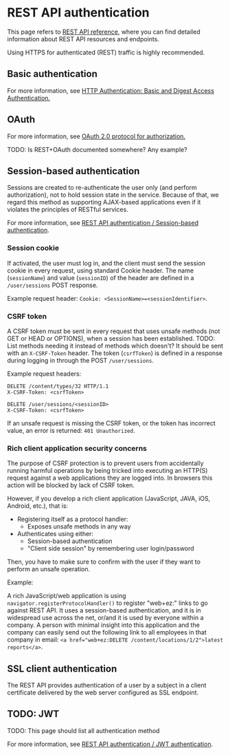 # REST API authentication

This page refers to [REST API reference](rest_api_reference/rest_api_reference.html), where you can find detailed information about
REST API resources and endpoints.

Using HTTPS for authenticated (REST) traffic is highly recommended.

## Basic authentication

For more information, see [HTTP Authentication: Basic and Digest Access Authentication.](http://tools.ietf.org/html/rfc2617)

## OAuth

For more information, see [OAuth 2.0 protocol for authorization.](https://oauth.net/2/)

TODO: Is REST+OAuth documented somewhere? Any example?

## Session-based authentication

Sessions are created to re-authenticate the user only  (and perform authorization), not to hold session state in the service.
Because of that, we regard this method as supporting AJAX-based applications even if it violates the principles of RESTful services.

For more information, see [REST API authentication / Session-based authentication](general_rest_usage.md#session-based-authentication).

### Session cookie

If activated, the user must log in, and the client must send the session cookie in every request, using standard Cookie header.
The name (`sessionName`) and value (`sessionID`) of the header are defined in a `/user/sessions` POST response.

Example request header: `Cookie: <SessionName>=<sessionIdentifier>`.

### CSRF token

A CSRF token must be sent in every request that uses unsafe methods (not GET or HEAD or OPTIONS), when a session has been established.
TODO: List methods needing it instead of methods which doesn't?
It should be sent with an `X-CSRF-Token` header.
The token (`csrfToken`) is defined in a response during logging in through the POST `/user/sessions`.

Example request headers:

```
DELETE /content/types/32 HTTP/1.1
X-CSRF-Token: <csrfToken>
```

```
DELETE /user/sessions/<sessionID>
X-CSRF-Token: <csrfToken>
```

If an unsafe request is missing the CSRF token, or the token has incorrect value, an error is returned: `401 Unauthorized`.

### Rich client application security concerns

The purpose of CSRF protection is to prevent users from accidentally running harmful operations by being tricked into executing an HTTP(S) request against a web applications they are logged into.
In browsers this action will be blocked by lack of CSRF token.

However, if you develop a rich client application (JavaScript, JAVA, iOS, Android, etc.), that is:

- Registering itself as a protocol handler:
    - Exposes unsafe methods in any way
- Authenticates using either:
    - Session-based authentication
    - "Client side session" by remembering user login/password

Then, you have to make sure to confirm with the user if they want to perform an unsafe operation.

Example: 

A rich JavaScript/web application is using `navigator.registerProtocolHandler()` to register "web+ez:" links to go against REST API.
It uses a session-based authentication, and it is in widespread use across the net, or/and it is used by everyone within a company.
A person with minimal insight into this application and the company can easily send out the following link to all employees in that company in email: 
`<a href="web+ez:DELETE /content/locations/1/2">latest reports</a>`.

## SSL client authentication

The REST API provides authentication of a user by a subject in a client certificate delivered by the web server configured as SSL endpoint.

## TODO: JWT
TODO: This page should list all authentication method

For more information, see [REST API authentication / JWT authentication](general_rest_usage.md#jwt-authentication).
